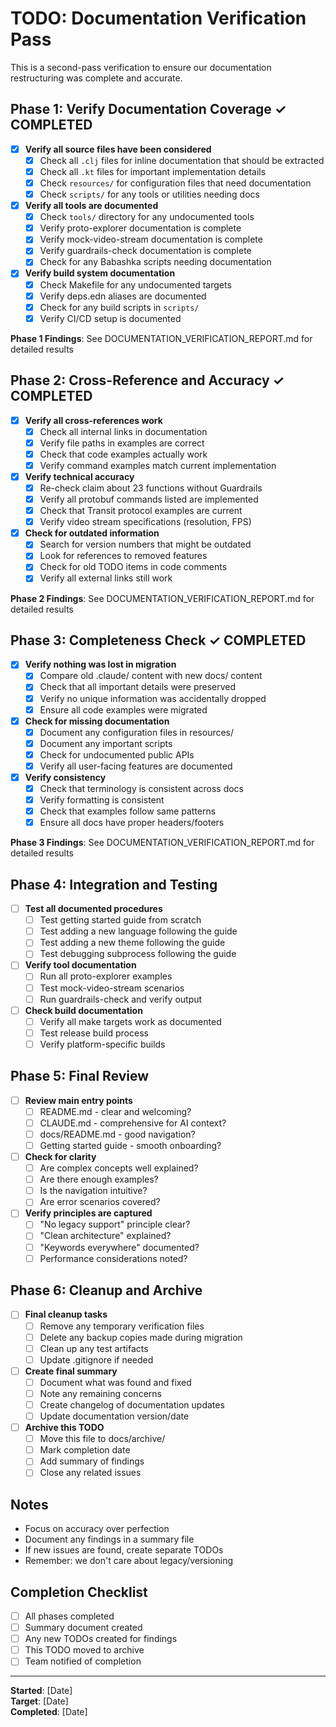 # TODO: Documentation Verification Pass

This is a second-pass verification to ensure our documentation restructuring was complete and accurate.

## Phase 1: Verify Documentation Coverage ✓ COMPLETED

- [x] **Verify all source files have been considered**
  - [x] Check all `.clj` files for inline documentation that should be extracted
  - [x] Check all `.kt` files for important implementation details
  - [x] Check `resources/` for configuration files that need documentation
  - [x] Check `scripts/` for any tools or utilities needing docs

- [x] **Verify all tools are documented**
  - [x] Check `tools/` directory for any undocumented tools
  - [x] Verify proto-explorer documentation is complete
  - [x] Verify mock-video-stream documentation is complete  
  - [x] Verify guardrails-check documentation is complete
  - [x] Check for any Babashka scripts needing documentation

- [x] **Verify build system documentation**
  - [x] Check Makefile for any undocumented targets
  - [x] Verify deps.edn aliases are documented
  - [x] Check for any build scripts in `scripts/`
  - [x] Verify CI/CD setup is documented

**Phase 1 Findings**: See DOCUMENTATION_VERIFICATION_REPORT.md for detailed results

## Phase 2: Cross-Reference and Accuracy ✓ COMPLETED

- [x] **Verify all cross-references work**
  - [x] Check all internal links in documentation
  - [x] Verify file paths in examples are correct
  - [x] Check that code examples actually work
  - [x] Verify command examples match current implementation

- [x] **Verify technical accuracy**
  - [x] Re-check claim about 23 functions without Guardrails
  - [x] Verify all protobuf commands listed are implemented
  - [x] Check that Transit protocol examples are current
  - [x] Verify video stream specifications (resolution, FPS)

- [x] **Check for outdated information**
  - [x] Search for version numbers that might be outdated
  - [x] Look for references to removed features
  - [x] Check for old TODO items in code comments
  - [x] Verify all external links still work

**Phase 2 Findings**: See DOCUMENTATION_VERIFICATION_REPORT.md for detailed results

## Phase 3: Completeness Check ✓ COMPLETED

- [x] **Verify nothing was lost in migration**
  - [x] Compare old .claude/ content with new docs/ content
  - [x] Check that all important details were preserved
  - [x] Verify no unique information was accidentally dropped
  - [x] Ensure all code examples were migrated

- [x] **Check for missing documentation**
  - [x] Document any configuration files in resources/
  - [x] Document any important scripts
  - [x] Check for undocumented public APIs
  - [x] Verify all user-facing features are documented

- [x] **Verify consistency**
  - [x] Check that terminology is consistent across docs
  - [x] Verify formatting is consistent
  - [x] Check that examples follow same patterns
  - [x] Ensure all docs have proper headers/footers

**Phase 3 Findings**: See DOCUMENTATION_VERIFICATION_REPORT.md for detailed results

## Phase 4: Integration and Testing

- [ ] **Test all documented procedures**
  - [ ] Test getting started guide from scratch
  - [ ] Test adding a new language following the guide
  - [ ] Test adding a new theme following the guide
  - [ ] Test debugging subprocess following the guide

- [ ] **Verify tool documentation**
  - [ ] Run all proto-explorer examples
  - [ ] Test mock-video-stream scenarios
  - [ ] Run guardrails-check and verify output

- [ ] **Check build documentation**
  - [ ] Verify all make targets work as documented
  - [ ] Test release build process
  - [ ] Verify platform-specific builds

## Phase 5: Final Review

- [ ] **Review main entry points**
  - [ ] README.md - clear and welcoming?
  - [ ] CLAUDE.md - comprehensive for AI context?
  - [ ] docs/README.md - good navigation?
  - [ ] Getting started guide - smooth onboarding?

- [ ] **Check for clarity**
  - [ ] Are complex concepts well explained?
  - [ ] Are there enough examples?
  - [ ] Is the navigation intuitive?
  - [ ] Are error scenarios covered?

- [ ] **Verify principles are captured**
  - [ ] "No legacy support" principle clear?
  - [ ] "Clean architecture" explained?
  - [ ] "Keywords everywhere" documented?
  - [ ] Performance considerations noted?

## Phase 6: Cleanup and Archive

- [ ] **Final cleanup tasks**
  - [ ] Remove any temporary verification files
  - [ ] Delete any backup copies made during migration
  - [ ] Clean up any test artifacts
  - [ ] Update .gitignore if needed

- [ ] **Create final summary**
  - [ ] Document what was found and fixed
  - [ ] Note any remaining concerns
  - [ ] Create changelog of documentation updates
  - [ ] Update documentation version/date

- [ ] **Archive this TODO**
  - [ ] Move this file to docs/archive/
  - [ ] Mark completion date
  - [ ] Add summary of findings
  - [ ] Close any related issues

## Notes

- Focus on accuracy over perfection
- Document any findings in a summary file
- If new issues are found, create separate TODOs
- Remember: we don't care about legacy/versioning

## Completion Checklist

- [ ] All phases completed
- [ ] Summary document created
- [ ] Any new TODOs created for findings
- [ ] This TODO moved to archive
- [ ] Team notified of completion

---

**Started**: [Date]  
**Target**: [Date]  
**Completed**: [Date]